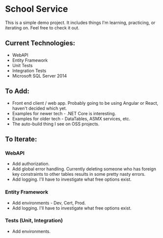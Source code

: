 # School Service

This is a simple demo project. It includes things I'm learning, practicing, or iterating on. Feel free to check it out.

## Current Technologies:

- WebAPI
- Entity Framework
- Unit Tests
- Integration Tests
- Microsoft SQL Server 2014

## To Add:

- Front end client / web app. Probably going to be using Angular or React, haven't decided which yet.
- Examples for newer tech - .NET Core is interesting.
- Examples for older tech - DataTables, ASMX services, etc.
- The auto-build thing I see on OSS projects.

## To Iterate:

### WebAPI

- Add authorization.
- Add global error handling. Currently deleting someone who has foreign key constraints to other tables results in some pretty nasty errors.
- Add logging. I'll have to investigate what free options exist.

### Entity Framework

- Add environments - Dev, Cert, Prod.
- Add logging. I'll have to investigate what free options exist.

### Tests (Unit, Integration)

- Add environments.